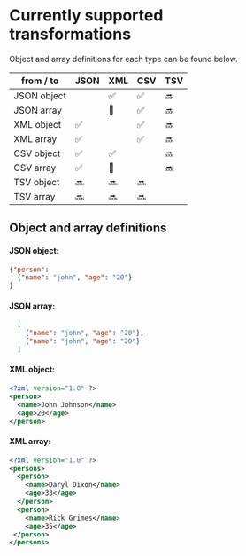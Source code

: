 # Currently supported transformations
Object and array definitions for each type can be found below.

| from / to   | JSON | XML | CSV | TSV |
|-------------|------|-----|-----|-----|
| JSON object |      |  ✅  |  ✅  |  🔜  |
| JSON array  |      |  🚫  |  ✅  |  🔜  |
| XML object  |   ✅  |     |  ✅  |  🔜  |
| XML array   |   ✅  |     |  ✅  |  🔜  |
| CSV object  |   ✅  |  ✅  |     |  🔜  |
| CSV array   |   ✅  |  🚫  |     |  🔜  |
| TSV object  |   🔜  |  🔜  |  🔜  |     |
| TSV array   |   🔜  |  🔜  |  🔜  |     |

## Object and array definitions
#### JSON object:
```json
{"person": 
  {"name": "john", "age": "20"}
}
```

#### JSON array:
```json
  [
    {"name": "john", "age": "20"},
    {"name": "john", "age": "20"}
  ]
```

#### XML object:
```xml
<?xml version="1.0" ?>
<person>
  <name>John Johnson</name>
  <age>20</age>
</person>
```
#### XML array:
```xml
<?xml version="1.0" ?>
<persons>
  <person>
    <name>Daryl Dixon</name>
    <age>33</age>
  </person>
  <person>
    <name>Rick Grimes</name>
    <age>35</age>
 </person>
</persons>
```
